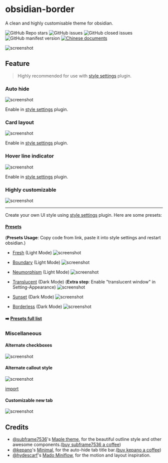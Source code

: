 # obsidian-border

A clean and highly customisable theme for obsidian.

![GitHub Repo stars](https://img.shields.io/github/stars/Akifyss/obsidian-border?color=%23eac54f&style=flat-square) ![GitHub issues](https://img.shields.io/github/issues/Akifyss/obsidian-border?color=%232da44e&style=flat-square) ![GitHub closed issues](https://img.shields.io/github/issues-closed/Akifyss/obsidian-border?color=%238250df&style=flat-square) ![GitHub manifest version](https://img.shields.io/github/manifest-json/v/Akifyss/obsidian-border?style=flat-square) [![Chinese documents](https://img.shields.io/badge/Doc-%E4%B8%AD%E6%96%87-critical?style=flat-square)](https://github.com/Akifyss/obsidian-border/blob/main/README.zh.md)

![screenshot](cover-lg.png)

## Feature

> Highly recommended for use with [style settings](https://github.com/mgmeyers/obsidian-style-settings) plugin.

### Auto hide

![screenshot](img/screenshot.gif)

Enable in [style settings](https://github.com/mgmeyers/obsidian-style-settings) plugin.

### Card layout

![screenshot](img/card.png)

Enable in [style settings](https://github.com/mgmeyers/obsidian-style-settings) plugin.

### Hover line indicator

![screenshot](img/line.gif)

Enable in [style settings](https://github.com/mgmeyers/obsidian-style-settings) plugin.

### Highly customizable

![screenshot](img/screenshot-1.png)

---

Create your own UI style using [style settings](https://github.com/mgmeyers/obsidian-style-settings) plugin. Here are some presets:

#### [Presets](https://github.com/Akifyss/obsidian-border/blob/main/presets.md)

(**Presets Usage**: Copy code from link, paste it into style settings and restart obsidian.)

+ [Fresh](https://github.com/Akifyss/obsidian-border/blob/main/presets/Fresh.json) (Light Mode)
![screenshot](img/Fresh.png)

+ [Boundary](https://github.com/Akifyss/obsidian-border/blob/main/presets/Boundary.json) (Light Mode)
![screenshot](img/Boundary.png)

+ [Neumorphism](https://github.com/Akifyss/obsidian-border/blob/main/presets/Neumorphism.json) (Light Mode)
![screenshot](img/Neumorphism.png)

+ [Translucent](https://github.com/Akifyss/obsidian-border/blob/main/presets/Translucent.json) (Dark Mode)
(**Extra step**: Enable "translucent window" in Setting-Appearance)
![screenshot](img/Translucent.png)

+ [Sunset](https://github.com/Akifyss/obsidian-border/blob/main/presets/Sunset.json) (Dark Mode)
![screenshot](img/Sunset.png)

+ [Borderless](https://github.com/Akifyss/obsidian-border/blob/main/presets/Borderless.json) (Dark Mode)
![screenshot](img/Borderless.png)

#### ➡️ [Presets full list](https://github.com/Akifyss/obsidian-border/blob/main/presets.md)

### Miscellaneous

#### Alternate checkboxes

![screenshot](img/Checkboxes.png)

#### Alternate callout style

![screenshot](img/Callout-alt.png)

[import](https://github.com/Akifyss/obsidian-border/blob/main/presets.md#callout-style)

#### Customizable new tab

![screenshot](img/new-tab.gif)

## Credits

+ [@subframe7536](https://github.com/subframe7536)'s [Maple theme](https://github.com/subframe7536/obsidian-theme-maple), for the beautiful outline style and other awesome components.([buy subframe7536 a coffee](https://www.buymeacoffee.com/subframe753))
+ [@kepano](https://github.com/kepano)'s [Minimal](https://github.com/kepano/obsidian-minimal), for the auto-hide tab title bar.([buy kepano a coffee](https://www.buymeacoffee.com/kepano))
+ [@hydescarf](https://github.com/hydescarf)'s [Mado Miniflow](https://github.com/hydescarf/Obsidian-Theme-Mado-Miniflow), for the motion and layout inspiration.
